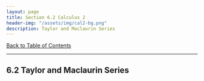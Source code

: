 ```yaml
---
layout: page
title: Section 6.2 Calculus 2
header-img: "/assets/img/cal2-bg.png"
description: Taylor and Maclaurin Series
---
```


[Back to Table of Contents](../..)

---

## 6.2 Taylor and Maclaurin Series
